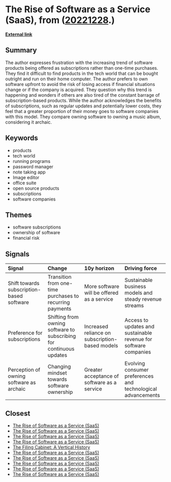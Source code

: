 # __The Rise of Software as a Service (SaaS)__, from ([20221228](https://kghosh.substack.com/p/20221228).)

__[External link](https://news.ycombinator.com/item?id=34041962)__



## Summary

The author expresses frustration with the increasing trend of software products being offered as subscriptions rather than one-time purchases. They find it difficult to find products in the tech world that can be bought outright and run on their home computer. The author prefers to own software upfront to avoid the risk of losing access if financial situations change or if the company is acquired. They question why this trend is happening and wonders if others are also tired of the constant barrage of subscription-based products. While the author acknowledges the benefits of subscriptions, such as regular updates and potentially lower costs, they feel that a greater proportion of their money goes to software companies with this model. They compare owning software to owning a music album, considering it archaic.

## Keywords

* products
* tech world
* running programs
* password manager
* note taking app
* Image editor
* office suite
* open source products
* subscriptions
* software companies

## Themes

* software subscriptions
* ownership of software
* financial risk

## Signals

| Signal                                    | Change                                                              | 10y horizon                                     | Driving force                                                    |
|:------------------------------------------|:--------------------------------------------------------------------|:------------------------------------------------|:-----------------------------------------------------------------|
| Shift towards subscription-based software | Transition from one-time purchases to recurring payments            | More software will be offered as a service      | Sustainable business models and steady revenue streams           |
| Preference for subscriptions              | Shifting from owning software to subscribing for continuous updates | Increased reliance on subscription-based models | Access to updates and sustainable revenue for software companies |
| Perception of owning software as archaic  | Changing mindset towards software ownership                         | Greater acceptance of software as a service     | Evolving consumer preferences and technological advancements     |

## Closest

* [The Rise of Software as a Service (SaaS)](62f0c80f0091e9b15465cd516137b05e)
* [The Rise of Software as a Service (SaaS)](62f0c80f0091e9b15465cd516137b05e)
* [The Rise of Software as a Service (SaaS)](62f0c80f0091e9b15465cd516137b05e)
* [The Rise of Software as a Service (SaaS)](62f0c80f0091e9b15465cd516137b05e)
* [The Filing Cabinet: A Vertical History](b074eff3e846c24db97af8524929939a)
* [The Rise of Software as a Service (SaaS)](62f0c80f0091e9b15465cd516137b05e)
* [The Rise of Software as a Service (SaaS)](62f0c80f0091e9b15465cd516137b05e)
* [The Rise of Software as a Service (SaaS)](62f0c80f0091e9b15465cd516137b05e)
* [The Rise of Software as a Service (SaaS)](62f0c80f0091e9b15465cd516137b05e)
* [The Rise of Software as a Service (SaaS)](62f0c80f0091e9b15465cd516137b05e)